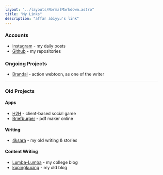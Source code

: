 ```yaml
---
layout: "../layouts/NormalMarkdown.astro"
title: "My Links"
description: "affan abiyyu's link"
---
```


### Accounts
- [Instagram](https://www.instagram.com/affanabito) - my daily posts
- [Github](https://github.com/affanabiyyu) - my repositories

### Ongoing Projects
- [Brandal](https://www.webtoons.com/id/action/brandal/list?title_no=4907&page=1) - action webtoon, as one of the writer

---

### Old Projects

#### Apps
- [H2H](https://h2h-game.netlify.app) - client-based social game
- [Briefburger](https://briefburger.netlify.app) - pdf maker online

#### Writing
- [4ksara](https://4ksara.wordpress.com) - my old writing & stories

#### Content Writing
- [Lumba-Lumba](https://affanabiyyu.it.student.pens.ac.id) - my college blog
- [kupingkucing](https://kupingkucing.wordpress.com) - my old blog